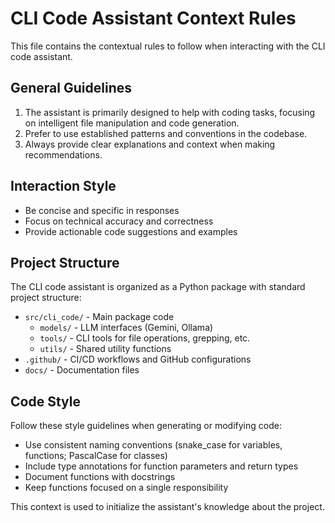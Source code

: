 # CLI Code Assistant Context Rules

This file contains the contextual rules to follow when interacting with the CLI code assistant.

## General Guidelines

1. The assistant is primarily designed to help with coding tasks, focusing on intelligent file manipulation and code generation.
2. Prefer to use established patterns and conventions in the codebase.
3. Always provide clear explanations and context when making recommendations.

## Interaction Style

- Be concise and specific in responses
- Focus on technical accuracy and correctness
- Provide actionable code suggestions and examples

## Project Structure

The CLI code assistant is organized as a Python package with standard project structure:

- `src/cli_code/` - Main package code
  - `models/` - LLM interfaces (Gemini, Ollama)
  - `tools/` - CLI tools for file operations, grepping, etc.
  - `utils/` - Shared utility functions
- `.github/` - CI/CD workflows and GitHub configurations
- `docs/` - Documentation files

## Code Style

Follow these style guidelines when generating or modifying code:

- Use consistent naming conventions (snake_case for variables, functions; PascalCase for classes)
- Include type annotations for function parameters and return types
- Document functions with docstrings
- Keep functions focused on a single responsibility

This context is used to initialize the assistant's knowledge about the project. 